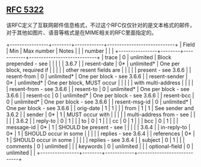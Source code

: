 ## [RFC 5322](https://datatracker.ietf.org/doc/html/rfc5322.html)

该RFC定义了互联网邮件信息格式，不过这个RFC仅仅针对的是文本格式的邮件，对于其他如图片、语音等格式是在MIME相关的RFC里面指定的。

+----------------+--------+------------+----------------------------+
| Field          | Min    | Max number | Notes                      |
|                | number |            |                            |
+----------------+--------+------------+----------------------------+
| trace          | 0      | unlimited  | Block prepended - see      |
|                |        |            | 3.6.7                      |
| resent-date    | 0*     | unlimited* | One per block, required if |
|                |        |            | other resent fields are    |
|                |        |            | present - see 3.6.6        |
| resent-from    | 0      | unlimited* | One per block - see 3.6.6  |
| resent-sender  | 0*     | unlimited* | One per block, MUST occur  |
|                |        |            | with multi-address         |
|                |        |            | resent-from - see 3.6.6    |
| resent-to      | 0      | unlimited* | One per block - see 3.6.6  |
| resent-cc      | 0      | unlimited* | One per block - see 3.6.6  |
| resent-bcc     | 0      | unlimited* | One per block - see 3.6.6  |
| resent-msg-id  | 0      | unlimited* | One per block - see 3.6.6  |
| orig-date      | 1      | 1          |                            |
| from           | 1      | 1          | See sender and 3.6.2       |
| sender         | 0*     | 1          | MUST occur with            |
|                |        |            | multi-address from - see   |
|                |        |            | 3.6.2                      |
| reply-to       | 0      | 1          |                            |
| to             | 0      | 1          |                            |
| cc             | 0      | 1          |                            |
| bcc            | 0      | 1          |                            |
| message-id     | 0*     | 1          | SHOULD be present - see    |
|                |        |            | 3.6.4                      |
| in-reply-to    | 0*     | 1          | SHOULD occur in some       |
|                |        |            | replies - see 3.6.4        |
| references     | 0*     | 1          | SHOULD occur in some       |
|                |        |            | replies - see 3.6.4        |
| subject        | 0      | 1          |                            |
| comments       | 0      | unlimited  |                            |
| keywords       | 0      | unlimited  |                            |
| optional-field | 0      | unlimited  |                            |
+----------------+--------+------------+----------------------------+
